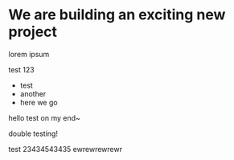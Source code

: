 # We are building an exciting new project

lorem ipsum

test 123

* test
* another
* here we go

hello test on my end~

double testing!

test 23434543435
ewrewrewrewr
